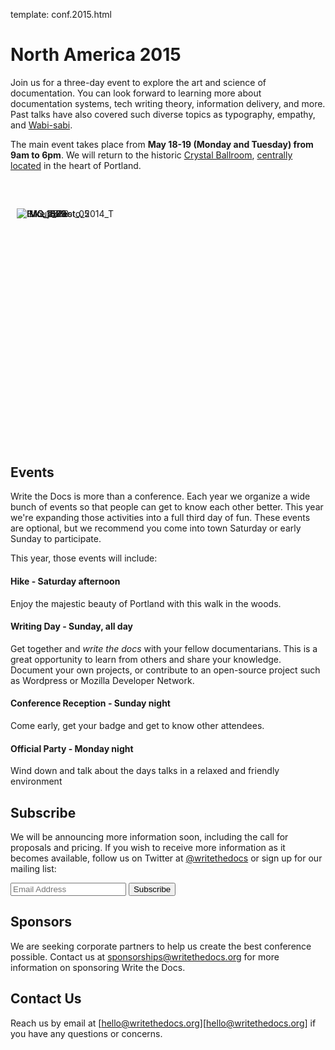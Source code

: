 template: conf.2015.html

<style>
#slideshow { 
    margin: 50px 0 400px; 
    position: relative; 
    width: 100%; 
    padding: 10px; 
}

#slideshow > div { 
    position: absolute; 
    top: 10px; 
    left: 10px; 
    right: 10px; 
    bottom: 10px; 
}
</style>

<script>
$("#slideshow > div:gt(0)").hide();

setInterval(function() { 
  $('#slideshow > div:first')
    .fadeOut(1000)
    .next()
    .fadeIn(1000)
    .end()
    .appendTo('#slideshow');
},  3000);
</script>


# North America 2015

Join us for a three-day event to explore the art and science of documentation.
You can look forward to learning more about documentation systems, tech writing theory, information delivery, and more.
Past talks have also covered such diverse topics as typography, empathy, and [Wabi-sabi][wabisabi].

The main event takes place from **May 18-19 (Monday and Tuesday) from 9am to 6pm**.
We will return to the historic [Crystal Ballroom][crystal-ballroom],
[centrally located](http://goo.gl/maps/D2WrJ) in the heart of Portland.


<div class="row">
<div class="col-md-10 col-md-offset-1">

<div id="slideshow">
	<div>
		<img src="https://farm8.staticflickr.com/7437/14175146165_f6d22c5c3b_c.jpg" class="img-responsive"  alt="IMG_1479">	
	</div>
   <div>
		<img src="https://farm8.staticflickr.com/7443/14198154853_0cddd983b6_c.jpg" class="img-responsive"  alt="IMG_1603"> 
	</div>
   <div>
		<img src="https://farm6.staticflickr.com/5527/14175399982_b13b415443_c.jpg" class="img-responsive"  alt="IMG_2538">
	</div>
   <div>
		<img src="https://farm8.staticflickr.com/7329/14171854031_08d26084d1_c.jpg" class="img-responsive"  alt="Group_Photo_2014_T">
	</div>
   <div>
		<img src="https://farm8.staticflickr.com/7359/14171848131_734e95d87d_c.jpg" class="img-responsive"  alt="Hike_Forest_05">
	</div>
   <div>
		<img src="https://farm8.staticflickr.com/7369/13991334230_27e72622c2_c.jpg" class="img-responsive"  alt="IMG_1833">
	</div>
</div>
</div>
</div>

## Events

Write the Docs is more than a conference.
Each year we organize a wide bunch of events so that people can get to know each other better.
This year we're expanding those activities into a full third day of fun.
These events are optional, but we recommend you come into town Saturday or early Sunday to participate.

This year, those events will include:

#### Hike - Saturday afternoon
Enjoy the majestic beauty of Portland with this walk in the woods.

#### Writing Day - Sunday, all day
Get together and *write the docs* with your fellow documentarians.  This is a
great opportunity to learn from others and share your knowledge.  Document your
own projects, or contribute to an open-source project such as Wordpress or
Mozilla Developer Network.

#### Conference Reception - Sunday night
Come early, get your badge and get to know other attendees.

#### Official Party - Monday night
Wind down and talk about the days talks in a relaxed and friendly environment

## Subscribe

We will be announcing more information soon, including the call for proposals
and pricing.
If you wish to receive more information as it becomes available, follow us on Twitter at [@writethedocs][twitter] or sign up for our mailing list:

<div id="mc_embed_signup">
<form action="http://writethedocs.us6.list-manage.com/subscribe/post?u=94377ea46d8b176a11a325d03&amp;id=dcf0ed349b" method="post" id="mc-embedded-subscribe-form" name="mc-embedded-subscribe-form" class="validate" target="_blank" novalidate="">
<div class="mc-field-group input-append">
<input placeholder="Email Address" value="" name="EMAIL" class="required email" id="mce-EMAIL" type="email">
<input value="Subscribe" name="subscribe" id="mc-embedded-subscribe" class="btn" type="submit">
</div>
<div id="mce-responses" class="clear">
<div class="response" id="mce-error-response" style="display:none"></div>
<div class="response" id="mce-success-response" style="display:none"></div>
</div>
</form>
</div>

## Sponsors

We are seeking corporate partners to help us create the best conference possible.
Contact us at [sponsorships@writethedocs.org](sponsorships@writethedocs.org) for more information on sponsoring Write the Docs.

## Contact Us

Reach us by email at [hello@writethedocs.org][hello@writethedocs.org] if you have any questions or concerns.


[crystal-ballroom]: http://www.mcmenamins.com/CrystalBallroom
[wabisabi]: http://en.wikipedia.org/wiki/Wabi-sabi
[twitter]: https://twitter.com/writethedocs
[mailing-list]: http://eepurl.com/I37rP

